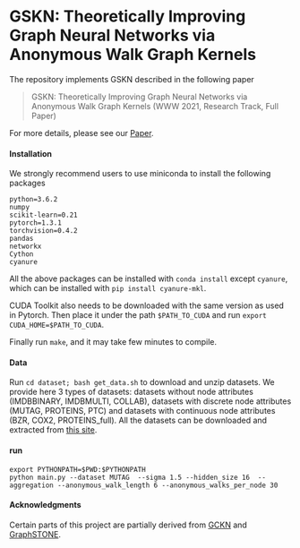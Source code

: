 # GSKN: Theoretically Improving Graph Neural Networks via Anonymous Walk Graph Kernels

The repository implements GSKN described in the following paper
> GSKN: Theoretically Improving Graph Neural Networks via Anonymous Walk Graph Kernels (WWW 2021, Research Track, Full Paper)

For more details, please see our [Paper](https://arxiv.org/submit/3687651).

#### Installation
We strongly recommend users to use miniconda to install the following packages

```
python=3.6.2
numpy
scikit-learn=0.21
pytorch=1.3.1
torchvision=0.4.2
pandas
networkx
Cython
cyanure
```

All the above packages can be installed with `conda install` except `cyanure`, which can be installed with `pip install cyanure-mkl`.

CUDA Toolkit also needs to be downloaded with the same version as used in Pytorch. Then place it under the path `$PATH_TO_CUDA` and run `export CUDA_HOME=$PATH_TO_CUDA`.

Finally run `make`, and it may take few minutes to compile.


#### Data


Run `cd dataset; bash get_data.sh` to download and unzip datasets. We provide here 3 types of datasets: datasets without node attributes (IMDBBINARY, IMDBMULTI, COLLAB), datasets with discrete node attributes (MUTAG, PROTEINS, PTC) and datasets with continuous node attributes (BZR, COX2, PROTEINS_full). All the datasets can be downloaded and extracted from [this site](https://ls11-www.cs.tu-dortmund.de/staff/morris/graphkerneldatasets).

#### run

```
export PYTHONPATH=$PWD:$PYTHONPATH
python main.py --dataset MUTAG  --sigma 1.5 --hidden_size 16  --aggregation --anonymous_walk_length 6 --anonymous_walks_per_node 30
```

#### Acknowledgments
Certain parts of this project are partially derived from [GCKN](https://github.com/claying/GCKN) and [GraphSTONE](https://github.com/YimiAChack/GraphSTONE).
